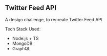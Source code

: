 ## Twitter Feed API

A design challenge, to recreate Twitter Feed API

Tech Stack Used:

- Node.js + TS
- MongoDB
- GraphQL
